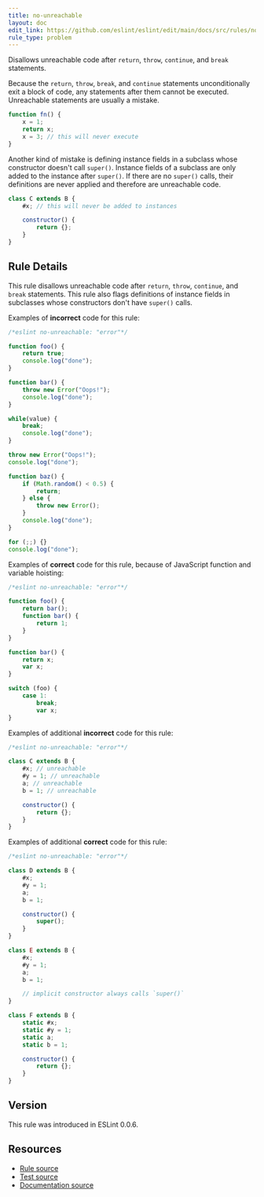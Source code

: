 ```yaml
---
title: no-unreachable
layout: doc
edit_link: https://github.com/eslint/eslint/edit/main/docs/src/rules/no-unreachable.md
rule_type: problem
---
```


<!--RECOMMENDED-->

Disallows unreachable code after `return`, `throw`, `continue`, and `break` statements.

Because the `return`, `throw`, `break`, and `continue` statements unconditionally exit a block of code, any statements after them cannot be executed. Unreachable statements are usually a mistake.

```js
function fn() {
    x = 1;
    return x;
    x = 3; // this will never execute
}
```

Another kind of mistake is defining instance fields in a subclass whose constructor doesn't call `super()`. Instance fields of a subclass are only added to the instance after `super()`. If there are no `super()` calls, their definitions are never applied and therefore are unreachable code.

```js
class C extends B {
    #x; // this will never be added to instances

    constructor() {
        return {};
    }
}
```

## Rule Details

This rule disallows unreachable code after `return`, `throw`, `continue`, and `break` statements. This rule also flags definitions of instance fields in subclasses whose constructors don't have `super()` calls.

Examples of **incorrect** code for this rule:

```js
/*eslint no-unreachable: "error"*/

function foo() {
    return true;
    console.log("done");
}

function bar() {
    throw new Error("Oops!");
    console.log("done");
}

while(value) {
    break;
    console.log("done");
}

throw new Error("Oops!");
console.log("done");

function baz() {
    if (Math.random() < 0.5) {
        return;
    } else {
        throw new Error();
    }
    console.log("done");
}

for (;;) {}
console.log("done");
```

Examples of **correct** code for this rule, because of JavaScript function and variable hoisting:

```js
/*eslint no-unreachable: "error"*/

function foo() {
    return bar();
    function bar() {
        return 1;
    }
}

function bar() {
    return x;
    var x;
}

switch (foo) {
    case 1:
        break;
        var x;
}
```

Examples of additional **incorrect** code for this rule:

```js
/*eslint no-unreachable: "error"*/

class C extends B {
    #x; // unreachable
    #y = 1; // unreachable
    a; // unreachable
    b = 1; // unreachable

    constructor() {
        return {};
    }
}
```

Examples of additional **correct** code for this rule:

```js
/*eslint no-unreachable: "error"*/

class D extends B {
    #x;
    #y = 1;
    a;
    b = 1;

    constructor() {
        super();
    }
}

class E extends B {
    #x;
    #y = 1;
    a;
    b = 1;

    // implicit constructor always calls `super()`
}

class F extends B {
    static #x;
    static #y = 1;
    static a;
    static b = 1;

    constructor() {
        return {};
    }
}
```

## Version

This rule was introduced in ESLint 0.0.6.

## Resources

* [Rule source](https://github.com/eslint/eslint/tree/HEAD/lib/rules/no-unreachable.js)
* [Test source](https://github.com/eslint/eslint/tree/HEAD/tests/lib/rules/no-unreachable.js)
* [Documentation source](https://github.com/eslint/eslint/tree/HEAD/docs/src/rules/no-unreachable.md)
